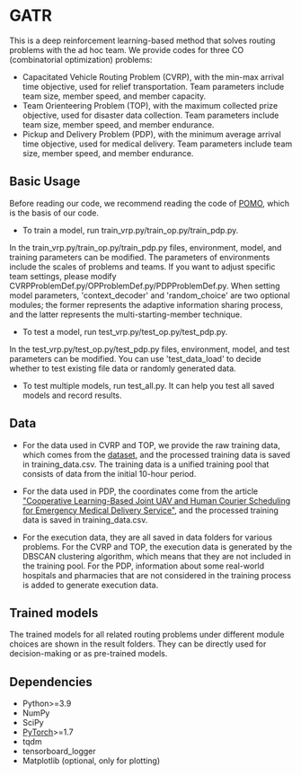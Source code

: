 # GATR

This is a deep reinforcement learning-based method that solves routing problems with the ad hoc team. We provide codes for three CO (combinatorial optimization) problems:
- Capacitated Vehicle Routing Problem (CVRP), with the min-max arrival time objective, used for relief transportation. Team parameters include team size, member speed, and member capacity.
- Team Orienteering Problem (TOP), with the maximum collected prize objective, used for disaster data collection. Team parameters include team size, member speed, and member endurance.
- Pickup and Delivery Problem (PDP), with the minimum average arrival time objective, used for medical delivery. Team parameters include team size, member speed, and member endurance.

## Basic Usage

Before reading our code, we recommend reading the code of [POMO](https://github.com/yd-kwon/POMO/tree/master/NEW_py_ver), which is the basis of our code. 

- To train a model, run train_vrp.py/train_op.py/train_pdp.py.
  
In the train_vrp.py/train_op.py/train_pdp.py files, environment, model, and training parameters can be modified. The parameters of environments include the scales of problems and teams. If you want to adjust specific team settings, please modify CVRPProblemDef.py/OPProblemDef.py/PDPProblemDef.py. When setting model parameters, 'context_decoder' and 'random_choice' are two optional modules; the former represents the adaptive information sharing process, and the latter represents the multi-starting-member technique.

- To test a model, run test_vrp.py/test_op.py/test_pdp.py.
  
In the test_vrp.py/test_op.py/test_pdp.py files, environment, model, and test parameters can be modified. You can use 'test_data_load' to decide whether to test existing file data or randomly generated data. 

- To test multiple models, run test_all.py. It can help you test all saved models and record results.

## Data

- For the data used in CVRP and TOP, we provide the raw training data, which comes from the [dataset](https://figshare.com/articles/dataset/Enhanced_Dam_Failure_Loss_Estimation_Method_Using_Popula-tion_Heat_Map_and_Land_Use_Data_in_Water_Resources_Sector/25706562/1?file=45904947), and the processed training data is saved in training_data.csv. The training data is a unified training pool that consists of data from the initial 10-hour period.
  
- For the data used in PDP, the coordinates come from the article ["Cooperative Learning-Based Joint UAV and Human Courier Scheduling for Emergency Medical Delivery Service"](https://ieeexplore.ieee.org/abstract/document/10745907), and the processed training data is saved in training_data.csv.

- For the execution data, they are all saved in data folders for various problems. For the CVRP and TOP, the execution data is generated by the DBSCAN clustering algorithm, which means that they are not included in the training pool. For the PDP, information about some real-world hospitals and pharmacies that are not considered in the training process is added to generate execution data.


## Trained models

The trained models for all related routing problems under different module choices are shown in the result folders. They can be directly used for decision-making or as pre-trained models. 

## Dependencies

* Python>=3.9
* NumPy
* SciPy
* [PyTorch](http://pytorch.org/)>=1.7
* tqdm
* tensorboard_logger
* Matplotlib (optional, only for plotting)
